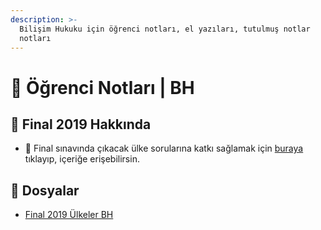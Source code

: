```yaml
---
description: >-
  Bilişim Hukuku için öğrenci notları, el yazıları, tutulmuş notlar
  notları
---
```


# 📕 Öğrenci Notları \| BH

## 📅 Final 2019 Hakkında

- 🤝 Final sınavında çıkacak ülke sorularına katkı sağlamak için [buraya](https://docs.google.com/document/d/1qPsto1GGJmo7l1pdxBSqlc6bRQXB6aOwTsC_-DpPlIA/edit) tıklayıp, içeriğe erişebilirsin.

## 📂 Dosyalar

<!--YPackage.YGitbookIntegration-tarafından-otomatik-oluşturulmuştur-->

- [Final 2019 Ülkeler BH](Final%202019%20%C3%9Clkeler%20BH.pdf)

<!--YPackage.YGitbookIntegration-tarafından-otomatik-oluşturulmuştur-->
